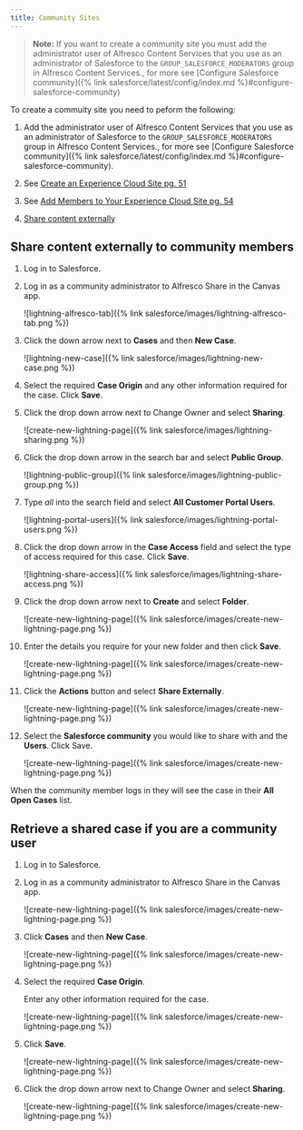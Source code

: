 ```yaml
---
title: Community Sites
---
```


> **Note:** If you want to create a community site you must add the administrator user of Alfresco Content Services that you use as an administrator of Salesforce to the `GROUP_SALESFORCE_MODERATORS` group in Alfresco Content Services., for more see [Configure Salesforce community]({% link salesforce/latest/config/index.md %}#configure-salesforce-community)

To create a commuity site you need to peform the following:

1. Add the administrator user of Alfresco Content Services that you use as an administrator of Salesforce to the `GROUP_SALESFORCE_MODERATORS` group in Alfresco Content Services., for more see [Configure Salesforce community]({% link salesforce/latest/config/index.md %}#configure-salesforce-community).

2. See [Create an Experience Cloud Site pg. 51](https://resources.docs.salesforce.com/latest/latest/en-us/sfdc/pdf/communities.pdf)

3. See [Add Members to Your Experience Cloud Site pg. 54](https://resources.docs.salesforce.com/latest/latest/en-us/sfdc/pdf/communities.pdf)

4. [Share content externally](#share-content-externally)

## Share content externally to community members

1. Log in to Salesforce.

2. Log in as a community administrator to Alfresco Share in the Canvas app.

      ![lightning-alfresco-tab]({% link salesforce/images/lightning-alfresco-tab.png %})

3. Click the down arrow next to **Cases** and then **New Case**.

      ![lightning-new-case]({% link salesforce/images/lightning-new-case.png %})

4. Select the required **Case Origin** and any other information required for the case. Click **Save**.

6. Click the drop down arrow next to Change Owner and select **Sharing**.

      ![create-new-lightning-page]({% link salesforce/images/lightning-sharing.png %})

7. Click the drop down arrow in the search bar and select **Public Group**.

      ![lightning-public-group]({% link salesforce/images/lightning-public-group.png %})

8. Type *all* into the search field and select **All Customer Portal Users**.

      ![lightning-portal-users]({% link salesforce/images/lightning-portal-users.png %})

9. Click the drop down arrow in the **Case Access** field and select the type of access required for this case. Click **Save**.

      ![lightning-share-access]({% link salesforce/images/lightning-share-access.png %})

10. Click the drop down arrow next to **Create** and select **Folder**.

      ![create-new-lightning-page]({% link salesforce/images/create-new-lightning-page.png %})

11. Enter the details you require for your new folder and then click **Save**.

      ![create-new-lightning-page]({% link salesforce/images/create-new-lightning-page.png %})

12. Click the **Actions** button and select **Share Externally**.

    ![create-new-lightning-page]({% link salesforce/images/create-new-lightning-page.png %})

13. Select the **Salesforce community** you would like to share with and the **Users**. Click Save.

      ![create-new-lightning-page]({% link salesforce/images/create-new-lightning-page.png %})

When the community member logs in they will see the case in their **All Open Cases** list.

## Retrieve a shared case if you are a community user

1. Log in to Salesforce.

2. Log in as a community administrator to Alfresco Share in the Canvas app.

      ![create-new-lightning-page]({% link salesforce/images/create-new-lightning-page.png %})

3. Click **Cases** and then **New Case**.

      ![create-new-lightning-page]({% link salesforce/images/create-new-lightning-page.png %})

4. Select the required **Case Origin**.

   Enter any other information required for the case.

      ![create-new-lightning-page]({% link salesforce/images/create-new-lightning-page.png %})

5. Click **Save**.

      ![create-new-lightning-page]({% link salesforce/images/create-new-lightning-page.png %})

6. Click the drop down arrow next to Change Owner and select **Sharing**.

      ![create-new-lightning-page]({% link salesforce/images/create-new-lightning-page.png %})
